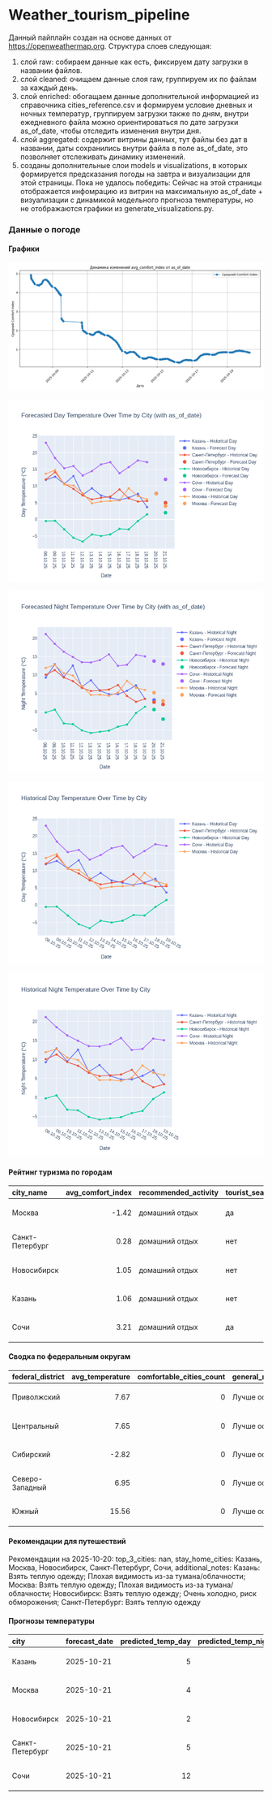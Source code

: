 # Weather_tourism_pipeline
Данный пайплайн создан на основе данных от https://openweathermap.org.
Структура слоев следующая:
  1) слой raw: 
  собираем данные как есть, фиксируем дату загрузки в названии файлов.
  2) слой cleaned:
  очищаем данные слоя raw, группируем их по файлам за каждый день.
  3) слой enriched:
  обогащаем данные дополнительной информацией из справочника cities_reference.csv и формируем условие дневных и ночных температур,
  группируем загрузки также по дням, внутри ежедневного файла можно ориентироваться по дате загрузки as_of_date, чтобы отследить изменения внутри дня.
  4) слой aggregated:
   содержит витрины данных, тут файлы без дат в названии, даты сохранились внутри файла в поле as_of_date, это позволняет отслеживать динамику изменений.
  6) созданы дополнительные слои models и visualizations, в которых формируется предсказания погоды на завтра и визуализации для этой страницы.
  Пока не удалось победить: Сейчас на этой страницы отображается инфомрацию из витрин на максимальную as_of_date + визуализации с динамикой модельного прогноза температуры, 
  но не отображаются графики из generate_visualizations.py.
<!-- WEATHER DATA START -->
### Данные о погоде

#### Графики
![Comfort Index Trend](data/visualizations/comfort_index_trend.png)

![Forecasted Day Temperature](data/visualizations/forecasted_day_temperature.png)

![Forecasted Night Temperature](data/visualizations/forecasted_night_temperature.png)

![Historical Day Temperature](data/visualizations/historical_day_temperature.png)

![Historical Night Temperature](data/visualizations/historical_night_temperature.png)

#### Рейтинг туризма по городам
| city_name       |   avg_comfort_index | recommended_activity   | tourist_season_match   | tourism_season   | tour_recommendation       | as_of_date          |
|:----------------|--------------------:|:-----------------------|:-----------------------|:-----------------|:--------------------------|:--------------------|
| Москва          |               -1.42 | домашний отдых         | да                     | Круглогодично    | домашний отдых в сезон    | 2025-10-20 06:35:00 |
| Санкт-Петербург |                0.28 | домашний отдых         | нет                    | Май-Сентябрь     | домашний отдых вне сезона | 2025-10-20 06:35:00 |
| Новосибирск     |                1.05 | домашний отдых         | нет                    | Июнь-Август      | домашний отдых вне сезона | 2025-10-20 06:35:00 |
| Казань          |                1.06 | домашний отдых         | нет                    | Май-Сентябрь     | домашний отдых вне сезона | 2025-10-20 06:35:00 |
| Сочи            |                3.21 | домашний отдых         | да                     | Май-Октябрь      | домашний отдых в сезон    | 2025-10-20 06:35:00 |

#### Сводка по федеральным округам
| federal_district   |   avg_temperature |   comfortable_cities_count | general_recommendation   | as_of_date          |
|:-------------------|------------------:|---------------------------:|:-------------------------|:--------------------|
| Приволжский        |              7.67 |                          0 | Лучше остаться дома      | 2025-10-20 06:35:00 |
| Центральный        |              7.65 |                          0 | Лучше остаться дома      | 2025-10-20 06:35:00 |
| Сибирский          |             -2.82 |                          0 | Лучше остаться дома      | 2025-10-20 06:35:00 |
| Северо-Западный    |              6.95 |                          0 | Лучше остаться дома      | 2025-10-20 06:35:00 |
| Южный              |             15.56 |                          0 | Лучше остаться дома      | 2025-10-20 06:35:00 |

#### Рекомендации для путешествий
Рекомендации на 2025-10-20: top_3_cities: nan, stay_home_cities: Казань, Москва, Новосибирск, Санкт-Петербург, Сочи, additional_notes: Казань: Взять теплую одежду; Плохая видимость из-за тумана/облачности; Москва: Взять теплую одежду; Плохая видимость из-за тумана/облачности; Новосибирск: Взять теплую одежду; Очень холодно, риск обморожения; Санкт-Петербург: Взять теплую одежду

#### Прогнозы температуры
| city            | forecast_date   |   predicted_temp_day |   predicted_temp_night | model_type       | as_of_date          |
|:----------------|:----------------|---------------------:|-----------------------:|:-----------------|:--------------------|
| Казань          | 2025-10-21      |                    5 |                      2 | LinearRegression | 2025-10-20 06:35:58 |
| Москва          | 2025-10-21      |                    4 |                      3 | LinearRegression | 2025-10-20 06:35:58 |
| Новосибирск     | 2025-10-21      |                    2 |                     -2 | LinearRegression | 2025-10-20 06:35:58 |
| Санкт-Петербург | 2025-10-21      |                    5 |                      2 | LinearRegression | 2025-10-20 06:35:58 |
| Сочи            | 2025-10-21      |                   12 |                     13 | LinearRegression | 2025-10-20 06:35:58 |


<!-- WEATHER DATA END -->
